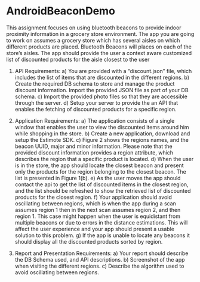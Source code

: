 # AndroidBeaconDemo

This assignment focuses on using bluetooth beacons to provide indoor proximity
information in a grocery store environment. The app you are going to work on assumes
a grocery store which has several aisles on which different products are placed.
Bluetooth Beacons will places on each of the store’s aisles. The app should provide the
user a context aware customized list of discounted products for the aisle closest to the
user

1. API Requirements:
a) You are provided with a “discount.json” file, which includes the list of items that
are discounted in the different regions.
b) Create the required DB schema to store and manage the product discount
information. Import the provided JSON file as part of your DB schema.
c) Import the provided photo files so that they are accessible through the server.
d) Setup your server to provide the an API that enables the fetching of discounted
products for a specific region.

2. Application Requirements:
a) The application consists of a single window that enables the user to view the
discounted items around him while shopping in the store.
b) Create a new application, download and setup the Estimote SDK.
c) Figure 2 shows the regions names, and the beacon UUID, major and minor
information. Please note that the provided discount information provides a region
attribute, which describes the region that a specific product is located.
d) When the user is in the store, the app should locate the closest beacon and
present only the products for the region belonging to the closest beacon. The list
is presented in Figure 1(b).
e) As the user moves the app should contact the api to get the list of discounted
items in the closest region, and the list should be refreshed to show the retrieved
list of discounted products for the closest region.
f) Your application should avoid oscillating between regions, which is when the app
during a scan assumes region 1 then in the next scan assumes region 2, and
then region 1. This case might happen when the user is equidistant from multiple
beacons or due to errors in the distance estimations. This will affect the user
experience and your app should present a usable solution to this problem.
g) If the app is unable to locate any beacons it should display all the discounted
products sorted by region.

3. Report and Presentation Requirements:
a) Your report should describe the DB Schema used, and API descriptions.
b) Screenshot of the app when visiting the different regions.
c) Describe the algorithm used to avoid oscillating between regions. 
